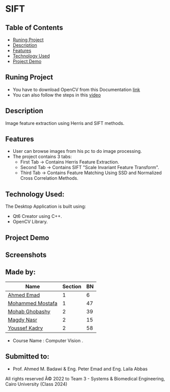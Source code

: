 # SIFT

## Table of Contents

- [Runing Project](#running-project)
- [Description](#description)
- [Features](#features)
- [Technology Used](#technology-used)
- [Project Demo](#project-demo)

## Runing Project
- You have to download OpenCV from this Documentation [link](https://wiki.qt.io/How_to_setup_Qt_and_openCV_on_Windows)
- You can also follow the steps in this [video](https://www.youtube.com/watch?v=ZOSu-2Oju-A) 

## Description 
Image feature extraction using Herris and SIFT methods.

## Features 
- User can browse images from his pc to do image processing.
- The project contains 3 tabs:
  - First Tab  -> Contains Herris Feature Extraction.
  - Second Tab -> Contains SIFT "Scale Invariant Feature Transform".
  - Third Tab  -> Contains Feature Matching Using SSD and Normalized Cross Correlation Methods.

## Technology Used:
The Desktop Application is built using:
- Qt6 Creator using C++.
- OpenCV Library.

## Project Demo

## Screenshots


## Made by:

| Name                           | Section | BN  |
| ------------------------------ | ------- | --- |
| [Ahmed Emad](https://github.com/ahmeddemaad)              | 1 | 6  |
| [Mohammed Mostafa](https://github.com/Mo-Moustafa)        | 1 | 47 |
| [Mohab Ghobashy](https://github.com/MohabGhobashy)        | 2 | 39 |
| [Magdy Nasr](https://github.com/MyProjectsProgress)       | 2 | 15 |
| [Youssef Kadry](https://github.com/YousefKadry)           | 2 | 58 |

- Course Name : Computer Vision .

## Submitted to:

- Prof. Ahmed M. Badawi & Eng. Peter Emad and Eng. Laila Abbas

All rights reserved Â© 2022 to Team 3 - Systems & Biomedical Engineering, Cairo University (Class 2024)
